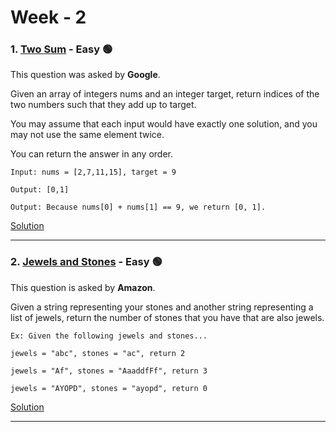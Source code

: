 # Week - 2

### 1. [Two Sum](https://leetcode.com/problems/two-sum/) - Easy 🟢

This question was asked by **Google**.

Given an array of integers nums and an integer target, return indices of the two numbers such that they add up to target.

You may assume that each input would have exactly one solution, and you may not use the same element twice.

You can return the answer in any order.

    Input: nums = [2,7,11,15], target = 9
    
    Output: [0,1]
    
    Output: Because nums[0] + nums[1] == 9, we return [0, 1].

[Solution](https://github.com/AlbusDracoSam/DailyByte/blob/main/Week%20-%202%20Hash%20Maps/1.%20Two%20Sum.java)

***

### 2. [Jewels and Stones](https://leetcode.com/problems/jewels-and-stones/) - Easy 🟢

This question is asked by **Amazon**. 

Given a string representing your stones and another string representing a list of jewels, return the number of stones that you have that are also jewels. 

    Ex: Given the following jewels and stones...
    
    jewels = "abc", stones = "ac", return 2
    
    jewels = "Af", stones = "AaaddfFf", return 3
    
    jewels = "AYOPD", stones = "ayopd", return 0
    
[Solution](https://github.com/AlbusDracoSam/DailyByte/blob/main/Week%20-%202%20Hash%20Maps/2.%20Jewels%20and%20Stones.java)

***


